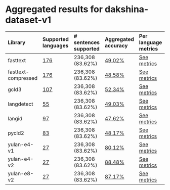 # Aggregated results for dakshina-dataset-v1

| Library              | Supported languages                                                                                                                                                                | # sentences supported   | Aggregated accuracy                                                                                                                                                | Per language metrics                                                                                                                                                                         |
|:---------------------|:-----------------------------------------------------------------------------------------------------------------------------------------------------------------------------------|:------------------------|:-------------------------------------------------------------------------------------------------------------------------------------------------------------------|:---------------------------------------------------------------------------------------------------------------------------------------------------------------------------------------------|
| fasttext             | [176](https://github.com/Yubi2Community/YubiAI/blob/benchmark/benchmark/results/dakshina-dataset-v1/fasttext/classification_performance_latn.md#supported-languages)            | 236,308 (83.62%)        | [49.02%](https://github.com/Yubi2Community/YubiAI/blob/benchmark/benchmark/results/dakshina-dataset-v1/fasttext/classification_performance_latn.md)             | [See metrics](https://github.com/Yubi2Community/YubiAI/blob/benchmark/benchmark/results/dakshina-dataset-v1/fasttext/classification_performance_latn.md#metrics-per-language)             |
| fasttext-compressed  | [176](https://github.com/Yubi2Community/YubiAI/blob/benchmark/benchmark/results/dakshina-dataset-v1/fasttext-compressed/classification_performance_latn.md#supported-languages) | 236,308 (83.62%)        | [48.58%](https://github.com/Yubi2Community/YubiAI/blob/benchmark/benchmark/results/dakshina-dataset-v1/fasttext-compressed/classification_performance_latn.md)  | [See metrics](https://github.com/Yubi2Community/YubiAI/blob/benchmark/benchmark/results/dakshina-dataset-v1/fasttext-compressed/classification_performance_latn.md#metrics-per-language)  |
| gcld3                | [107](https://github.com/Yubi2Community/YubiAI/blob/benchmark/benchmark/results/dakshina-dataset-v1/gcld3/classification_performance_latn.md#supported-languages)               | 236,308 (83.62%)        | [52.34%](https://github.com/Yubi2Community/YubiAI/blob/benchmark/benchmark/results/dakshina-dataset-v1/gcld3/classification_performance_latn.md)                | [See metrics](https://github.com/Yubi2Community/YubiAI/blob/benchmark/benchmark/results/dakshina-dataset-v1/gcld3/classification_performance_latn.md#metrics-per-language)                |
| langdetect           | [55](https://github.com/Yubi2Community/YubiAI/blob/benchmark/benchmark/results/dakshina-dataset-v1/langdetect/classification_performance_latn.md#supported-languages)           | 236,308 (83.62%)        | [49.03%](https://github.com/Yubi2Community/YubiAI/blob/benchmark/benchmark/results/dakshina-dataset-v1/langdetect/classification_performance_latn.md)           | [See metrics](https://github.com/Yubi2Community/YubiAI/blob/benchmark/benchmark/results/dakshina-dataset-v1/langdetect/classification_performance_latn.md#metrics-per-language)           |
| langid               | [97](https://github.com/Yubi2Community/YubiAI/blob/benchmark/benchmark/results/dakshina-dataset-v1/langid/classification_performance_latn.md#supported-languages)               | 236,308 (83.62%)        | [47.62%](https://github.com/Yubi2Community/YubiAI/blob/benchmark/benchmark/results/dakshina-dataset-v1/langid/classification_performance_latn.md)               | [See metrics](https://github.com/Yubi2Community/YubiAI/blob/benchmark/benchmark/results/dakshina-dataset-v1/langid/classification_performance_latn.md#metrics-per-language)               |
| pycld2               | [83](https://github.com/Yubi2Community/YubiAI/blob/benchmark/benchmark/results/dakshina-dataset-v1/pycld2/classification_performance_latn.md#supported-languages)               | 236,308 (83.62%)        | [48.17%](https://github.com/Yubi2Community/YubiAI/blob/benchmark/benchmark/results/dakshina-dataset-v1/pycld2/classification_performance_latn.md)               | [See metrics](https://github.com/Yubi2Community/YubiAI/blob/benchmark/benchmark/results/dakshina-dataset-v1/pycld2/classification_performance_latn.md#metrics-per-language)               |
| yulan-e4-v1    | [27](https://github.com/Yubi2Community/YubiAI/blob/benchmark/benchmark/results/dakshina-dataset-v1/yulan-e4-v1/classification_performance_latn.md#supported-languages)    | 236,308 (83.62%)        | [80.12%](https://github.com/Yubi2Community/YubiAI/blob/benchmark/benchmark/results/dakshina-dataset-v1/yulan-e4-v1/classification_performance_latn.md)    | [See metrics](https://github.com/Yubi2Community/YubiAI/blob/benchmark/benchmark/results/dakshina-dataset-v1/yulan-e4-v1/classification_performance_latn.md#metrics-per-language)    |
| yulan-e4-v2    | [27](https://github.com/Yubi2Community/YubiAI/blob/benchmark/benchmark/results/dakshina-dataset-v1/yulan-e4-v2/classification_performance_latn.md#supported-languages)    | 236,308 (83.62%)        | [88.48%](https://github.com/Yubi2Community/YubiAI/blob/benchmark/benchmark/results/dakshina-dataset-v1/yulan-e4-v2/classification_performance_latn.md)    | [See metrics](https://github.com/Yubi2Community/YubiAI/blob/benchmark/benchmark/results/dakshina-dataset-v1/yulan-e4-v2/classification_performance_latn.md#metrics-per-language)    |
| yulan-e8-v2 | [27](https://github.com/Yubi2Community/YubiAI/blob/benchmark/benchmark/results/dakshina-dataset-v1/yulan-e8-v2/classification_performance_latn.md#supported-languages) | 236,308 (83.62%)        | [87.17%](https://github.com/Yubi2Community/YubiAI/blob/benchmark/benchmark/results/dakshina-dataset-v1/yulan-e8-v2/classification_performance_latn.md) | [See metrics](https://github.com/Yubi2Community/YubiAI/blob/benchmark/benchmark/results/dakshina-dataset-v1/yulan-e8-v2/classification_performance_latn.md#metrics-per-language) |